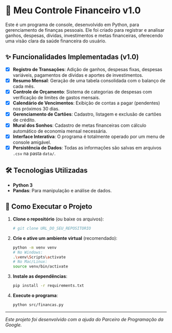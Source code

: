 # 🏦 Meu Controle Financeiro v1.0

Este é um programa de console, desenvolvido em Python, para gerenciamento de finanças pessoais. Ele foi criado para registrar e analisar ganhos, despesas, dívidas, investimentos e metas financeiras, oferecendo uma visão clara da saúde financeira do usuário.

## ✨ Funcionalidades Implementadas (v1.0)

- [x] **Registro de Transações**: Adição de ganhos, despesas fixas, despesas variáveis, pagamentos de dívidas e aportes de investimentos.
- [x] **Resumo Mensal**: Geração de uma tabela consolidada com o balanço de cada mês.
- [x] **Controle de Orçamento**: Sistema de categorias de despesas com verificação de limites de gastos mensais.
- [x] **Calendário de Vencimentos**: Exibição de contas a pagar (pendentes) nos próximos 30 dias.
- [x] **Gerenciamento de Cartões**: Cadastro, listagem e exclusão de cartões de crédito.
- [x] **Mural dos Sonhos**: Cadastro de metas financeiras com cálculo automático de economia mensal necessária.
- [x] **Interface Interativa**: O programa é totalmente operado por um menu de console amigável.
- [x] **Persistência de Dados**: Todas as informações são salvas em arquivos `.csv` na pasta `data/`.

## 🛠️ Tecnologias Utilizadas

* **Python 3**
* **Pandas**: Para manipulação e análise de dados.

## 🚀 Como Executar o Projeto

1.  **Clone o repositório** (ou baixe os arquivos):
    ```bash
    # git clone URL_DO_SEU_REPOSITORIO
    ```
2.  **Crie e ative um ambiente virtual** (recomendado):
    ```bash
    python -m venv venv
    # No Windows:
    .\venv\Scripts\activate
    # No Mac/Linux:
    source venv/bin/activate
    ```
3.  **Instale as dependências**:
    ```bash
    pip install -r requirements.txt
    ```
4.  **Execute o programa**:
    ```bash
    python src/financas.py
    ```

---
*Este projeto foi desenvolvido com a ajuda do Parceiro de Programação da Google.*